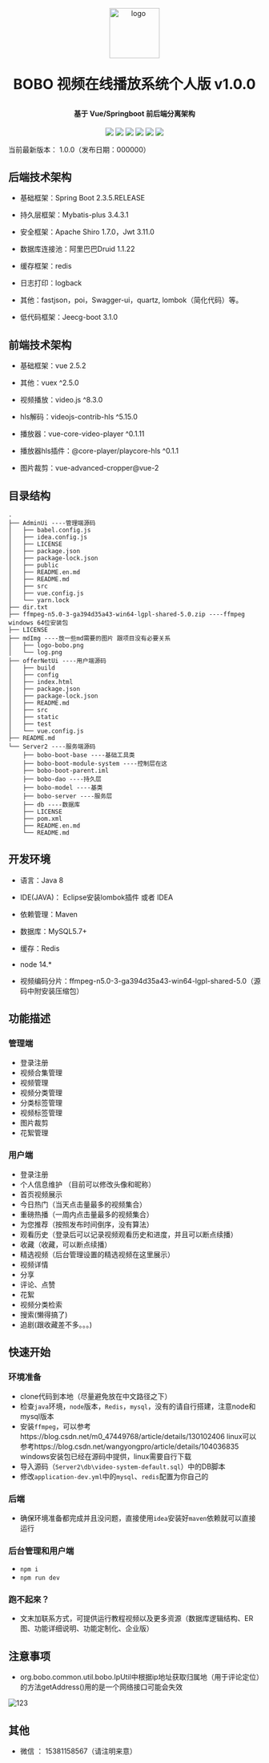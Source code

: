 <p align="center">
    <img width="100px" alt="logo" src="https://gitee.com/yang-ruyuan/video-system-open/raw/master/mdImg/logo-bobo.png">
</p>
<h1 align="center" style="margin: 30px 0 30px; font-weight: bold;">BOBO 视频在线播放系统个人版 v1.0.0</h1>
<h4 align="center">基于 Vue/Springboot 前后端分离架构</h4>

<p align="center">
    <a href="https://gitee.com/yang-ruyuan/video-system-open/stargazers"><img src="https://gitee.com/yang-ruyuan/video-system-open/badge/star.svg?theme=dark"></a>
    <a href="https://gitee.com/yang-ruyuan/video-system-open"><img src="https://img.shields.io/badge/BOBO video-v1.0.0-brightgreen.svg"></a>
    <a href="https://gitee.com/yang-ruyuan/video-system-open/blob/master/LICENSE"><img src="https://img.shields.io/badge/license-GPL 3.0-blue"></a>
    <img src="https://img.shields.io/badge/Author-bobo-orange.svg">
    <a href="http://video-admin.yry1.ltd/"><img src="https://img.shields.io/badge/View-admin-blue"></a>
    <a href="http://video.yry1.ltd"><img src="https://img.shields.io/badge/View-user-blue"></a>
</p>



当前最新版本： 1.0.0（发布日期：000000）


## 后端技术架构
- 基础框架：Spring Boot 2.3.5.RELEASE

- 持久层框架：Mybatis-plus 3.4.3.1

- 安全框架：Apache Shiro 1.7.0，Jwt 3.11.0

- 数据库连接池：阿里巴巴Druid 1.1.22

- 缓存框架：redis

- 日志打印：logback

- 其他：fastjson，poi，Swagger-ui，quartz, lombok（简化代码）等。

- 低代码框架：Jeecg-boot 3.1.0

## 前端技术架构
- 基础框架：vue 2.5.2
  
- 其他：vuex ^2.5.0
  
- 视频播放：video.js ^8.3.0
  
- hls解码：videojs-contrib-hls ^5.15.0
  
- 播放器：vue-core-video-player ^0.1.11
  
- 播放器hls插件：@core-player/playcore-hls ^0.1.1
  
- 图片裁剪：vue-advanced-cropper@vue-2

## 目录结构

```
.
├── AdminUi ----管理端源码
│   ├── babel.config.js
│   ├── idea.config.js
│   ├── LICENSE
│   ├── package.json
│   ├── package-lock.json
│   ├── public
│   ├── README.en.md
│   ├── README.md
│   ├── src
│   ├── vue.config.js
│   └── yarn.lock
├── dir.txt
├── ffmpeg-n5.0-3-ga394d35a43-win64-lgpl-shared-5.0.zip ----ffmpeg windows 64位安装包
├── LICENSE
├── mdImg ----放一些md需要的图片 跟项目没有必要关系
│   ├── logo-bobo.png
│   └── log.png
├── offerNetUi ----用户端源码
│   ├── build
│   ├── config
│   ├── index.html
│   ├── package.json
│   ├── package-lock.json
│   ├── README.md
│   ├── src
│   ├── static
│   ├── test
│   └── vue.config.js
├── README.md
└── Server2 ----服务端源码
    ├── bobo-boot-base ----基础工具类
    ├── bobo-boot-module-system ----控制层在这
    ├── bobo-boot-parent.iml
    ├── bobo-dao ----持久层
    ├── bobo-model ----基类
    ├── bobo-server ----服务层
    ├── db ----数据库
    ├── LICENSE
    ├── pom.xml
    ├── README.en.md
    └── README.md
```

## 开发环境

- 语言：Java 8

- IDE(JAVA)： Eclipse安装lombok插件 或者 IDEA

- 依赖管理：Maven

- 数据库：MySQL5.7+

- 缓存：Redis

- node 14.*

- 视频编码分片：ffmpeg-n5.0-3-ga394d35a43-win64-lgpl-shared-5.0（源码中附安装压缩包）


## 功能描述
### 管理端
- 登录注册
- 视频合集管理
- 视频管理
- 视频分类管理
- 分类标签管理
- 视频标签管理
- 图片裁剪
- 花絮管理

### 用户端
- 登录注册
- 个人信息维护  （目前可以修改头像和昵称）
- 首页视频展示
- 今日热门（当天点击量最多的视频集合）
- 重磅热播（一周内点击量最多的视频集合）
- 为您推荐（按照发布时间倒序，没有算法）
- 观看历史（登录后可以记录视频观看历史和进度，并且可以断点续播）
- 收藏（收藏，可以断点续播）
- 精选视频（后台管理设置的精选视频在这里展示）
- 视频详情
- 分享  
- 评论、点赞
- 花絮
- 视频分类检索 
- 搜索(懒得搞了)
- 追剧(跟收藏差不多。。。)

## 快速开始
### 环境准备
- clone代码到本地（尽量避免放在中文路径之下）
- 检查`java`环境，`node`版本，`Redis`，`mysql`，没有的请自行搭建，注意node和mysql版本
- 安装`ffmpeg`，可以参考https://blog.csdn.net/m0_47449768/article/details/130102406
  linux可以参考https://blog.csdn.net/wangyongpro/article/details/104036835
  windows安装包已经在源码中提供，linux需要自行下载
- 导入源码（`Server2\db\video-system-default.sql`）中的DB脚本
- 修改`application-dev.yml`中的`mysql`、`redis`配置为你自己的
### 后端
- 确保环境准备都完成并且没问题，直接使用`idea`安装好`maven`依赖就可以直接运行
### 后台管理和用户端
- `npm i`
- `npm run dev`

### 跑不起來？
- 文末加联系方式，可提供运行教程视频以及更多资源（数据库逻辑结构、ER图、功能详细说明、功能定制化、企业版）

## 注意事项
- org.bobo.common.util.bobo.IpUtil中根据ip地址获取归属地（用于评论定位）的方法getAddress()用的是一个网络接口可能会失效

![123](https://gitee.com/yang-ruyuan/video-system/raw/master/mdImg/logo-bobo.png)

## 其他
- 微信 ： 15381158567（请注明来意）